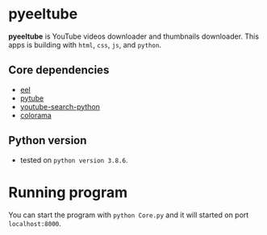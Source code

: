 # pyeeltube
**pyeeltube** is YouTube videos downloader and thumbnails downloader. This apps is building with `html`, `css`, `js`, and `python`.

## Core dependencies
- [eel](https://github.com/samuelhwilliams/Eel)
- [pytube](https://github.com/nficano/pytube)
- [youtube-search-python](https://github.com/alexmercerind/youtube-search-python)
- [colorama](https://github.com/tartley/colorama)

## Python version
- tested on `python version 3.8.6`.

# Running program
You can start the program with `python Core.py` and it will started on port `localhost:8000`.
